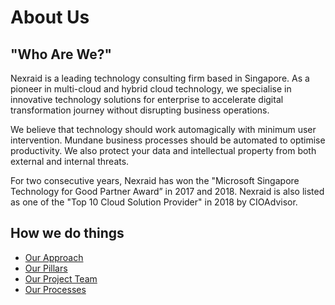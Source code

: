 # About Us
## "Who Are We?"
Nexraid is a leading technology consulting firm based in Singapore. As a pioneer in multi-cloud and hybrid cloud technology, we specialise in innovative technology solutions for enterprise to accelerate digital transformation journey without disrupting business operations.

We believe that technology should work automagically with minimum user intervention. Mundane business processes should be automated to optimise productivity. We also protect your data and intellectual property from both external and internal threats.

For two consecutive years, Nexraid has won the "Microsoft Singapore Technology for Good Partner Award” in 2017 and 2018. Nexraid is also listed as one of the "Top 10 Cloud Solution Provider" in 2018 by CIOAdvisor.

## How we do things
* [Our Approach](/About-Us/Our-Approach.md)
* [Our Pillars](/About-Us/Our-Pillars.md)
* [Our Project Team](/About-Us/Our-Project-Team.md)
* [Our Processes](/About-Us/Our-Processes.md)

